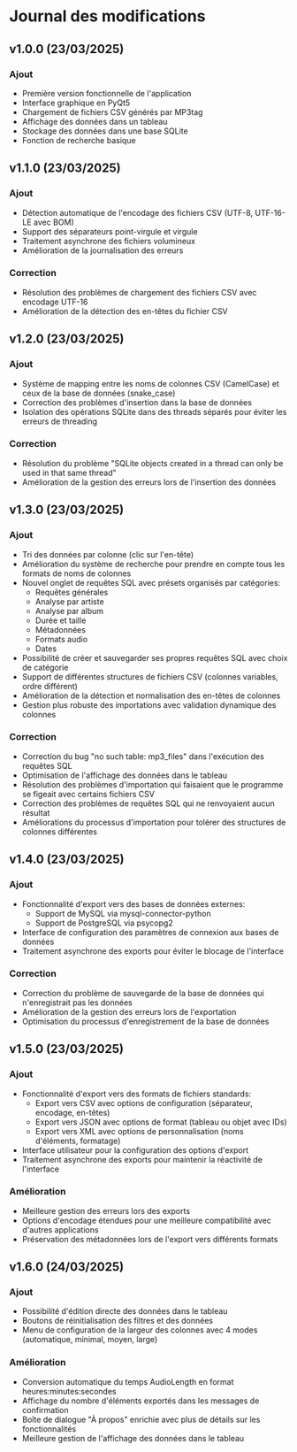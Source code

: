 # Journal des modifications

## v1.0.0 (23/03/2025)

### Ajout
- Première version fonctionnelle de l'application
- Interface graphique en PyQt5
- Chargement de fichiers CSV générés par MP3tag
- Affichage des données dans un tableau
- Stockage des données dans une base SQLite
- Fonction de recherche basique

## v1.1.0 (23/03/2025)

### Ajout
- Détection automatique de l'encodage des fichiers CSV (UTF-8, UTF-16-LE avec BOM)
- Support des séparateurs point-virgule et virgule
- Traitement asynchrone des fichiers volumineux
- Amélioration de la journalisation des erreurs

### Correction
- Résolution des problèmes de chargement des fichiers CSV avec encodage UTF-16
- Amélioration de la détection des en-têtes du fichier CSV

## v1.2.0 (23/03/2025)

### Ajout
- Système de mapping entre les noms de colonnes CSV (CamelCase) et ceux de la base de données (snake_case)
- Correction des problèmes d'insertion dans la base de données
- Isolation des opérations SQLite dans des threads séparés pour éviter les erreurs de threading

### Correction
- Résolution du problème "SQLite objects created in a thread can only be used in that same thread"
- Amélioration de la gestion des erreurs lors de l'insertion des données

## v1.3.0 (23/03/2025)

### Ajout
- Tri des données par colonne (clic sur l'en-tête)
- Amélioration du système de recherche pour prendre en compte tous les formats de noms de colonnes
- Nouvel onglet de requêtes SQL avec présets organisés par catégories:
  - Requêtes générales
  - Analyse par artiste
  - Analyse par album
  - Durée et taille
  - Métadonnées
  - Formats audio
  - Dates
- Possibilité de créer et sauvegarder ses propres requêtes SQL avec choix de catégorie
- Support de différentes structures de fichiers CSV (colonnes variables, ordre différent)
- Amélioration de la détection et normalisation des en-têtes de colonnes
- Gestion plus robuste des importations avec validation dynamique des colonnes

### Correction
- Correction du bug "no such table: mp3_files" dans l'exécution des requêtes SQL
- Optimisation de l'affichage des données dans le tableau
- Résolution des problèmes d'importation qui faisaient que le programme se figeait avec certains fichiers CSV
- Correction des problèmes de requêtes SQL qui ne renvoyaient aucun résultat
- Améliorations du processus d'importation pour tolérer des structures de colonnes différentes

## v1.4.0 (23/03/2025)

### Ajout
- Fonctionnalité d'export vers des bases de données externes:
  - Support de MySQL via mysql-connector-python
  - Support de PostgreSQL via psycopg2
- Interface de configuration des paramètres de connexion aux bases de données
- Traitement asynchrone des exports pour éviter le blocage de l'interface

### Correction
- Correction du problème de sauvegarde de la base de données qui n'enregistrait pas les données
- Amélioration de la gestion des erreurs lors de l'exportation
- Optimisation du processus d'enregistrement de la base de données

## v1.5.0 (23/03/2025)

### Ajout
- Fonctionnalité d'export vers des formats de fichiers standards:
  - Export vers CSV avec options de configuration (séparateur, encodage, en-têtes)
  - Export vers JSON avec options de format (tableau ou objet avec IDs)
  - Export vers XML avec options de personnalisation (noms d'éléments, formatage)
- Interface utilisateur pour la configuration des options d'export
- Traitement asynchrone des exports pour maintenir la réactivité de l'interface

### Amélioration
- Meilleure gestion des erreurs lors des exports
- Options d'encodage étendues pour une meilleure compatibilité avec d'autres applications
- Préservation des métadonnées lors de l'export vers différents formats

## v1.6.0 (24/03/2025)

### Ajout
- Possibilité d'édition directe des données dans le tableau
- Boutons de réinitialisation des filtres et des données
- Menu de configuration de la largeur des colonnes avec 4 modes (automatique, minimal, moyen, large)

### Amélioration
- Conversion automatique du temps AudioLength en format heures:minutes:secondes
- Affichage du nombre d'éléments exportés dans les messages de confirmation
- Boîte de dialogue "À propos" enrichie avec plus de détails sur les fonctionnalités
- Meilleure gestion de l'affichage des données dans le tableau

